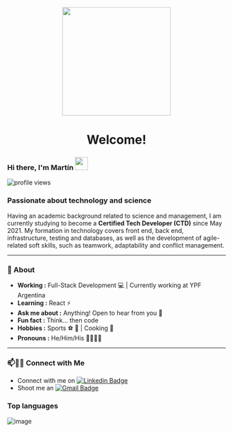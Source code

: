 <div id="header" align="center">
  <img src="https://media.giphy.com/media/qgQUggAC3Pfv687qPC/giphy.gif" width="250"/>
  <h1 align="center">Welcome!</h1>
</div>

### Hi there, I'm Martín <img src="https://raw.githubusercontent.com/iampavangandhi/iampavangandhi/master/gifs/Hi.gif" width="30px">

<p align="left"> <img src="https://komarev.com/ghpvc/?username=mlrosas21" alt="profile views" /> </p>

<h3>Passionate about technology and science</h3>

Having an academic background related to science and management, I am currently studying to become a **Certified Tech Developer (CTD)** since May 2021. My formation in technology covers front end, back end, infrastructure, testing and databases, as well as the development of agile-related soft skills, such as teamwork, adaptability and conflict management.

----------------------------------------------------------------------------------------------------------------------------------------------------------------------
### 🤔 About
-  **Working :**  Full-Stack Development :computer: | Currently working at YPF Argentina
-  **Learning :** React :zap: 	
-  **Ask me about :** Anything! Open to hear from you :open_hands:
-  **Fun fact :** Think... then code
-  **Hobbies :** Sports :soccer: :basketball: | Cooking :meat_on_bone:
-  **Pronouns :** He/Him/His :baby::boy::man::older_man:

----------------------------------------------------------------------------------------------------------------------------------------------------------------------
### 📫🤝🏻 Connect with Me

 - Connect with me on [![Linkedin Badge](https://img.shields.io/badge/-LinkedIn-blue?style=flat-square&logo=Linkedin&logoColor=white&link=)](https://www.linkedin.com/in/martinluisrosas/) 
 - Shoot me an [![Gmail Badge](https://img.shields.io/badge/-Gmail-c14438?style=flat-square&logo=Gmail&logoColor=white&link=mailto:shuklaraghav321.com)](mailto:martinrosasortmann@gmail.com) 

### Top languages
![image](https://github-readme-stats.vercel.app/api/top-langs/?username=mlrosas21&langs_count=4&hide_border=true&title_color=000000&icon_color=000000&text_color=000000&bg_color=ffffff)
